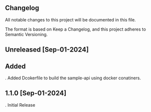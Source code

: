 ## Changelog

All notable changes to this project will be documented in this file.

The format is based on Keep a Changelog, and this project adheres to Semantic Versioning.
## Unreleased [Sep-01-2024]

## Added
   . Added Dcokerfile to build the sample-api using docker conatiners.

## 1.1.0 [Sep-01-2024]
   . Initial Release
